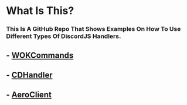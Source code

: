 # What Is This?
### This Is A GitHub Repo That Shows Examples On How To Use Different Types Of DiscordJS Handlers.

## - <a href="https://github.com/KrabbyBuckets/HANDLER__EXAMPLES__/tree/main/WOKCommands">WOKCommands</a>

## - <a href="https://github.com/KrabbyBuckets/HANDLER__EXAMPLES__/tree/main/CDHandler">CDHandler</a>

## - <a href="https://github.com/KrabbyBuckets/HANDLER__EXAMPLES__/tree/main/AeroClient">AeroClient</a>



